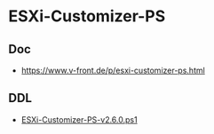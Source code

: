 # ESXi-Customizer-PS

## Doc
* https://www.v-front.de/p/esxi-customizer-ps.html

## DDL
* [ESXi-Customizer-PS-v2.6.0.ps1](http://vibsdepot.v-front.de/tools/ESXi-Customizer-PS-v2.6.0.ps1)
